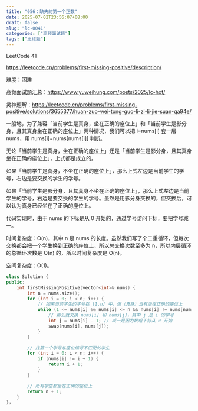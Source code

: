 ```yaml
---
title: "056：缺失的第一个正数"
date: 2025-07-02T23:56:07+08:00
draft: false
slug: "lc-0041"
categories: ["高频面试题"]
tags: ["思维题"]
---
```


LeetCode 41

https://leetcode.cn/problems/first-missing-positive/description/

难度：困难

高频面试题汇总：https://www.yuweihung.com/posts/2025/lc-hot/

灵神题解：https://leetcode.cn/problems/first-missing-positive/solutions/3655377/huan-zuo-wei-tong-guo-li-zi-li-jie-suan-qa94e/

一般地，为了兼容「当前学生是真身，坐在正确的座位上」和「当前学生是影分身，且其真身坐在正确的座位上」两种情况，我们可以把 i=nums[i] 套一层 nums，用 nums[i]=nums[nums[i]] 判断。

无论「当前学生是真身，坐在正确的座位上」还是「当前学生是影分身，且其真身坐在正确的座位上」，上式都是成立的。

如果「当前学生是真身，不坐在正确的座位上」，那么上式左边是当前学生的学号，右边是要交换的学生的学号。

如果「当前学生是影分身，且其真身不坐在正确的座位上」，那么上式左边是当前学生的学号，右边是要交换的学生的学号。虽然是用影分身交换的，但交换后，可以认为真身已经坐在了正确的座位上。

代码实现时，由于 nums 的下标是从 0 开始的，通过学号访问下标，要把学号减一。

时间复杂度：O(n)，其中 n 是 nums 的长度。虽然我们写了个二重循环，但每次交换都会把一个学生换到正确的座位上，所以总交换次数至多为 n，所以内层循环的总循环次数是 O(n) 的，所以时间复杂度是 O(n)。

空间复杂度：O(1)。

<!--more-->

```cpp
class Solution {
public:
    int firstMissingPositive(vector<int>& nums) {
        int n = nums.size();
        for (int i = 0; i < n; i++) {
            // 如果当前学生的学号在 [1,n] 中，但（真身）没有坐在正确的座位上
            while (1 <= nums[i] && nums[i] <= n && nums[i] != nums[nums[i] - 1]) {
                // 那么就交换 nums[i] 和 nums[j]，其中 j 是 i 的学号
                int j = nums[i] - 1; // 减一是因为数组下标从 0 开始
                swap(nums[i], nums[j]);
            }
        }

        // 找第一个学号与座位编号不匹配的学生
        for (int i = 0; i < n; i++) {
            if (nums[i] != i + 1) {
                return i + 1;
            }
        }

        // 所有学生都坐在正确的座位上
        return n + 1;
    }
};
```
